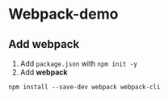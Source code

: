 # Webpack-demo

## Add webpack

1. Add `package.json` with `npm init -y`
2. Add **webpack**
```
npm install --save-dev webpack webpack-cli
```
